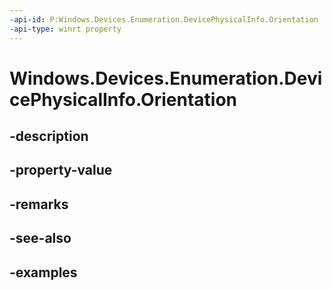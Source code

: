 ```yaml
---
-api-id: P:Windows.Devices.Enumeration.DevicePhysicalInfo.Orientation
-api-type: winrt property
---
```


<!-- Property syntax.
public Quaternion Orientation { get; }
-->

# Windows.Devices.Enumeration.DevicePhysicalInfo.Orientation

## -description

## -property-value

## -remarks

## -see-also

## -examples

